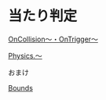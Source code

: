 # 当たり判定

[OnCollision〜・OnTrigger〜](1_On_.md)

[Physics.〜](2_Physics.md)


おまけ

[Bounds](4_Bounds.md)